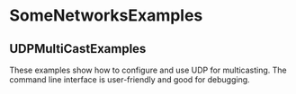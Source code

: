 # SomeNetworksExamples

## UDPMultiCastExamples
These examples show how to configure and use UDP for multicasting.
The command line interface is user-friendly and good for debugging.
